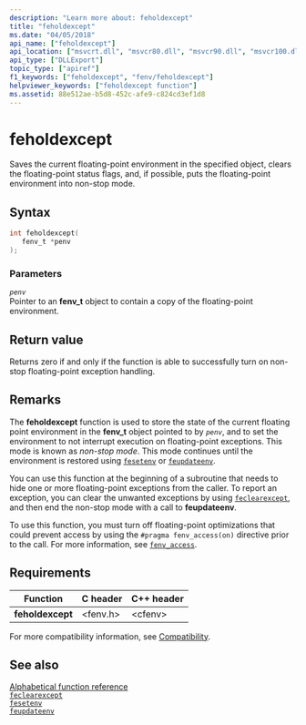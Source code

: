 ```yaml
---
description: "Learn more about: feholdexcept"
title: "feholdexcept"
ms.date: "04/05/2018"
api_name: ["feholdexcept"]
api_location: ["msvcrt.dll", "msvcr80.dll", "msvcr90.dll", "msvcr100.dll", "msvcr100_clr0400.dll", "msvcr110.dll", "msvcr110_clr0400.dll", "msvcr120.dll", "msvcr120_clr0400.dll", "ucrtbase.dll", "api-ms-win-crt-runtime-l1-1-0.dll"]
api_type: ["DLLExport"]
topic_type: ["apiref"]
f1_keywords: ["feholdexcept", "fenv/feholdexcept"]
helpviewer_keywords: ["feholdexcept function"]
ms.assetid: 88e512ae-b5d8-452c-afe9-c824cd3ef1d8
---
```

# feholdexcept

Saves the current floating-point environment in the specified object, clears the floating-point status flags, and, if possible, puts the floating-point environment into non-stop  mode.

## Syntax

```C
int feholdexcept(
   fenv_t *penv
);
```

### Parameters

*`penv`*\
Pointer to an **fenv_t** object to contain a copy of the floating-point environment.

## Return value

Returns zero if and only if the function is able to successfully turn on non-stop floating-point exception handling.

## Remarks

The **feholdexcept** function is used to store the state of the current floating point environment in the **fenv_t** object pointed to by *`penv`*, and to set the environment to not interrupt execution on floating-point exceptions. This mode is known as *non-stop mode*.  This mode continues until the environment is restored using [`fesetenv`](fesetenv1.md) or [`feupdateenv`](feupdateenv.md).

You can use this function at the beginning of a subroutine that needs to hide one or more floating-point exceptions from the caller. To report an exception, you can clear the unwanted exceptions by using [`feclearexcept`](feclearexcept1.md), and then end the non-stop mode with a call to **feupdateenv**.

To use this function, you must turn off floating-point optimizations that could prevent access by using the `#pragma fenv_access(on)` directive prior to the call. For more information, see [`fenv_access`](../../preprocessor/fenv-access.md).

## Requirements

|Function|C header|C++ header|
|--------------|--------------|------------------|
|**feholdexcept**|\<fenv.h>|\<cfenv>|

For more compatibility information, see [Compatibility](../compatibility.md).

## See also

[Alphabetical function reference](crt-alphabetical-function-reference.md)\
[`feclearexcept`](feclearexcept1.md)\
[`fesetenv`](fesetenv1.md)\
[`feupdateenv`](feupdateenv.md)
